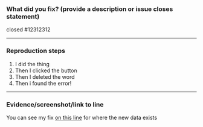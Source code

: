 ### What did you fix? (provide a description or issue closes statement)
closed \#12312312

---

### Reproduction steps
1. I did the thing
1. Then I clicked the button
1. Then I deleted the word
1. Then i found the error!

---

### Evidence/screenshot/link to line

You can see my fix [on this line](#line-number-1235234) for where the new data exists
